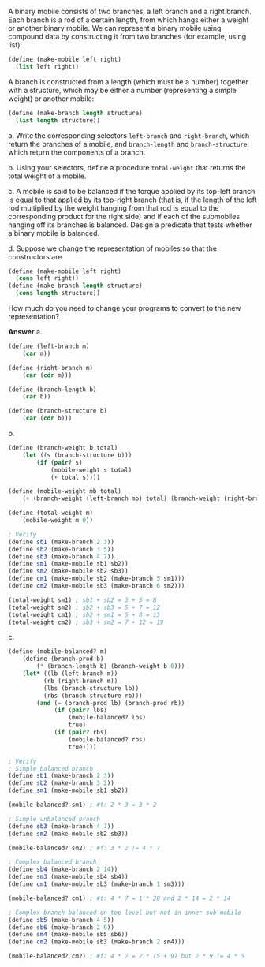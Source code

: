 A binary mobile consists of two branches, a left branch and a right branch. Each branch is a rod of a certain length, from which hangs either a weight or another binary mobile. We can represent a binary mobile using compound data by constructing it from two branches (for example, using list):

```scheme
(define (make-mobile left right)
  (list left right))
```

A branch is constructed from a length (which must be a number) together with a structure, which may be either a number (representing a simple weight) or another mobile:

```scheme
(define (make-branch length structure)
  (list length structure))
```

a.  Write the corresponding selectors `left-branch` and `right-branch`, which return the branches of a mobile, and `branch-length` and `branch-structure`, which return the components of a branch.

b.  Using your selectors, define a procedure `total-weight` that returns the total weight of a mobile.

c.  A mobile is said to be balanced if the torque applied by its top-left branch is equal to that applied by its top-right branch (that is, if the length of the left rod multiplied by the weight hanging from that rod is equal to the corresponding product for the right side) and if each of the submobiles hanging off its branches is balanced. Design a predicate that tests whether a binary mobile is balanced.

d.  Suppose we change the representation of mobiles so that the constructors are

```scheme
(define (make-mobile left right)
  (cons left right))
(define (make-branch length structure)
  (cons length structure))
```

How much do you need to change your programs to convert to the new representation?


**Answer**
a.

```scheme
(define (left-branch m)
    (car m))

(define (right-branch m)
    (car (cdr m)))

(define (branch-length b)
    (car b))

(define (branch-structure b)
    (car (cdr b)))
```

b.

```scheme
(define (branch-weight b total)
    (let ((s (branch-structure b)))
        (if (pair? s)
            (mobile-weight s total)
            (+ total s))))

(define (mobile-weight mb total)
    (+ (branch-weight (left-branch mb) total) (branch-weight (right-branch mb) total)))

(define (total-weight m)
    (mobile-weight m 0))

; Verify
(define sb1 (make-branch 2 3))
(define sb2 (make-branch 3 5))
(define sb3 (make-branch 4 7))
(define sm1 (make-mobile sb1 sb2))
(define sm2 (make-mobile sb2 sb3))
(define cm1 (make-mobile sb2 (make-branch 5 sm1)))
(define cm2 (make-mobile sb3 (make-branch 6 sm2)))

(total-weight sm1) ; sb1 + sb2 = 3 + 5 = 8
(total-weight sm2) ; sb2 + sb3 = 5 + 7 = 12
(total-weight cm1) ; sb2 + sm1 = 5 + 8 = 13
(total-weight cm2) ; sb3 + sm2 = 7 + 12 = 19
```

c.

```scheme
(define (mobile-balanced? m)
    (define (branch-prod b)
        (* (branch-length b) (branch-weight b 0)))
    (let* ((lb (left-branch m))
          (rb (right-branch m))
          (lbs (branch-structure lb))
          (rbs (branch-structure rb)))
        (and (= (branch-prod lb) (branch-prod rb))
             (if (pair? lbs)
                 (mobile-balanced? lbs)
                 true)
             (if (pair? rbs)
                 (mobile-balanced? rbs)
                 true))))

; Verify
; Simple balanced branch
(define sb1 (make-branch 2 3))
(define sb2 (make-branch 3 2))
(define sm1 (make-mobile sb1 sb2))

(mobile-balanced? sm1) ; #t: 2 * 3 = 3 * 2

; Simple unbalanced branch
(define sb3 (make-branch 4 7))
(define sm2 (make-mobile sb2 sb3))

(mobile-balanced? sm2) ; #f: 3 * 2 != 4 * 7

; Complex balanced branch
(define sb4 (make-branch 2 14))
(define sm3 (make-mobile sb4 sb4))
(define cm1 (make-mobile sb3 (make-branch 1 sm3)))

(mobile-balanced? cm1) ; #t: 4 * 7 = 1 * 28 and 2 * 14 = 2 * 14

; Complex branch balanced on top level but not in inner sub-mobile
(define sb5 (make-branch 4 5))
(define sb6 (make-branch 2 9))
(define sm4 (make-mobile sb5 sb6))
(define cm2 (make-mobile sb3 (make-branch 2 sm4)))

(mobile-balanced? cm2) ; #f: 4 * 7 = 2 * (5 + 9) but 2 * 9 != 4 * 5
```

